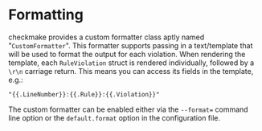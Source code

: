# Formatting

checkmake provides a custom formatter class aptly named "`CustomFormatter`".
This formatter supports passing in a text/template that will be used to format
the output for each violation. When rendering the template, each
`RuleViolation` struct is rendered individually, followed by a `\r\n` carriage
return. This means you can access its fields in the template, e.g.:

```
"{{.LineNumber}}:{{.Rule}}:{{.Violation}}"
```

The custom formatter can be enabled either via the `--format=` command line
option or the `default.format` option in the configuration file.
